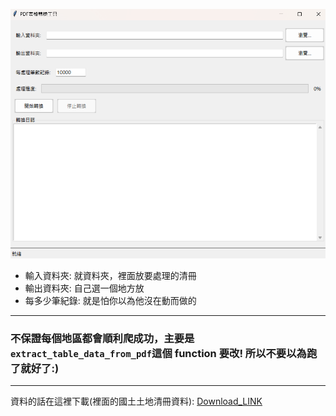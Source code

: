 ![UI](images\image.png)

- 輸入資料夾: 就資料夾，裡面放要處理的清冊
- 輸出資料夾: 自己選一個地方放
- 每多少筆紀錄: 就是怕你以為他沒在動而做的

---

### 不保證每個地區都會順利爬成功，主要是`extract_table_data_from_pdf`這個 function 要改! 所以不要以為跑了就好了:)

---

資料的話在這裡下載(裡面的國土土地清冊資料):
[Download_LINK](https://mail3nccu-my.sharepoint.com/:f:/g/personal/113257007_mail3_nccu_tw/Ep8FFrs12PZHmaGSuADqV9MBLTrJeqgjkxuhUntgGMlu3g?e=DBQ3CI)
